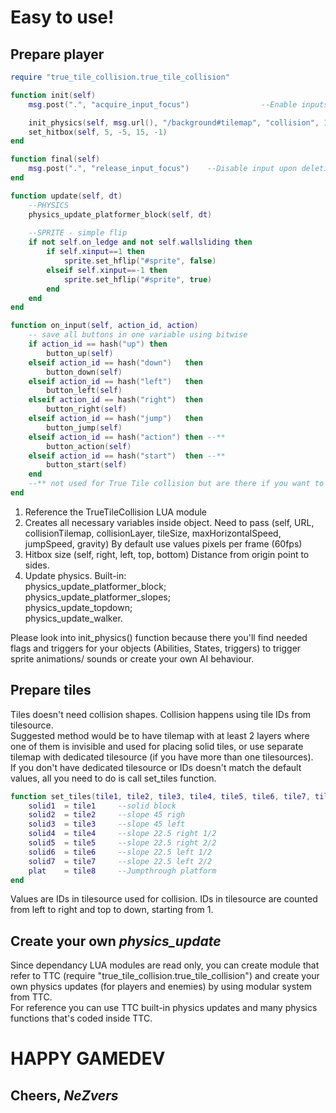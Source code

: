 # Easy to use!
## Prepare player
```lua
require "true_tile_collision.true_tile_collision"                                   -- [1]

function init(self)
    msg.post(".", "acquire_input_focus")				--Enable inputs for player

    init_physics(self, msg.url(), "/background#tilemap", "collision", 16, 2, 5, 0.2)    -- [2]
    set_hitbox(self, 5, -5, 15, -1)                                                 -- [3]
end

function final(self)
    msg.post(".", "release_input_focus")	--Disable input upon deletion of the object
end

function update(self, dt)
    --PHYSICS
    physics_update_platformer_block(self, dt)                                       -- [4]
    
    --SPRITE - simple flip
    if not self.on_ledge and not self.wallsliding then
        if self.xinput==1 then
            sprite.set_hflip("#sprite", false)
        elseif self.xinput==-1 then
            sprite.set_hflip("#sprite", true)
        end
    end
end

function on_input(self, action_id, action)
    -- save all buttons in one variable using bitwise
    if action_id == hash("up") then
        button_up(self)
    elseif action_id == hash("down")   then
        button_down(self)
    elseif action_id == hash("left")   then
        button_left(self)
    elseif action_id == hash("right")  then
        button_right(self)
    elseif action_id == hash("jump")   then
        button_jump(self)
    elseif action_id == hash("action") then --**
        button_action(self)
    elseif action_id == hash("start")  then --**
        button_start(self)
    end
    --** not used for True Tile collision but are there if you want to expand
end
```
1. Reference the TrueTileCollision LUA module
2. Creates all necessary variables inside object. Need to pass (self, URL, collisionTilemap, collisionLayer, tileSize, maxHorizontalSpeed, jumpSpeed, gravity) By default use values pixels per frame (60fps)
3. Hitbox size (self, right, left, top, bottom) Distance from origin point to sides.
4. Update physics. Built-in:  
physics_update_platformer_block;  
physics_update_platformer_slopes;  
physics_update_topdown;  
physics_update_walker.

Please look into init_physics() function because there you'll find needed flags and triggers for your objects (Abilities, States, triggers) to trigger sprite animations/ sounds or create your own AI behaviour.

## Prepare tiles
Tiles doesn't need collision shapes. Collision happens using tile IDs from tilesource.  
Suggested method would be to have tilemap with at least 2 layers where one of them is invisible and used for placing solid tiles, or use separate tilemap with dedicated tilesource (if you have more than one tilesources).  
If you don't have dedicated tilesource or IDs doesn't match the default values, all you need to do is call set_tiles function.
```lua
function set_tiles(tile1, tile2, tile3, tile4, tile5, tile6, tile7, tile8)
	solid1	= tile1		--solid block
	solid2	= tile2		--slope 45 righ
	solid3	= tile3		--slope 45 left
	solid4	= tile4		--slope 22.5 right 1/2
	solid5	= tile5		--slope 22.5 right 2/2
	solid6	= tile6		--slope 22.5 left 1/2
	solid7	= tile7		--slope 22.5 left 2/2
	plat	= tile8		--Jumpthrough platform
end
```
Values are IDs in tilesource used for collision. IDs in tilesource are counted from left to right and top to down, starting from 1.

## Create your own _physics_update_
Since dependancy LUA modules are read only, you can create module that refer to TTC (require "true_tile_collision.true_tile_collision") and create your own physics updates (for players and enemies) by using modular system from TTC.  
For reference you can use TTC built-in physics updates and many physics functions that's coded inside TTC.

# HAPPY GAMEDEV
## Cheers, _NeZvers_
